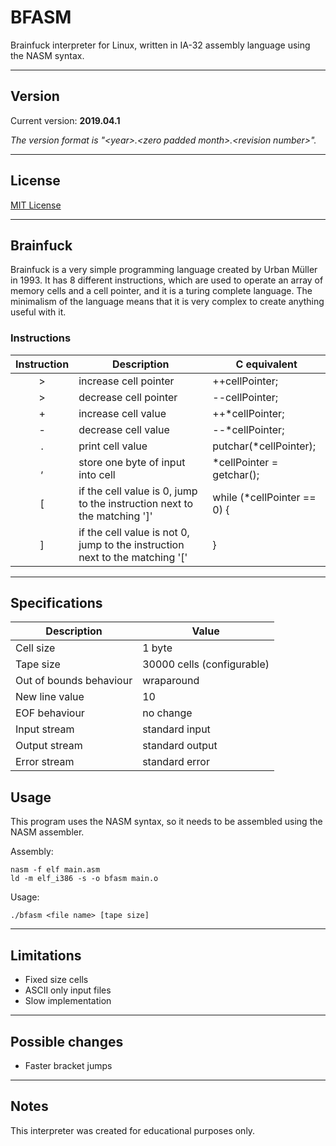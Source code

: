 # BFASM
Brainfuck interpreter for Linux, written in IA-32 assembly language using the NASM syntax.

---

## Version
Current version: **2019.04.1**

*The version format is &quot;&lt;year&gt;.&lt;zero padded month&gt;.&lt;revision number&gt;&quot;.*

---

## License

[MIT License](https://github.com/Krazune/BFASM/blob/master/LICENSE.md)

---

## Brainfuck
Brainfuck is a very simple programming language created by Urban Müller in 1993. It has 8 different instructions, which are used to operate an array of memory cells and a cell pointer, and it is a turing complete language. The minimalism of the language means that it is very complex to create anything useful with it.

### Instructions

Instruction | Description | C equivalent
:---:|---|---
\> | increase cell pointer | ++cellPointer;
\> | decrease cell pointer | --cellPointer;
\+ | increase cell value | ++\*cellPointer;
\- | decrease cell value | --\*cellPointer;
. | print cell value | putchar(\*cellPointer);
, | store one byte of input into cell | \*cellPointer = getchar();
\[ | if the cell value is 0, jump to the instruction next to the matching '\]' | while (\*cellPointer == 0) {
\] | if the cell value is not 0, jump to the instruction next to the matching '\[' | }

---

## Specifications

Description | Value
---|---
Cell size | 1 byte
Tape size | 30000 cells (configurable)
Out of bounds behaviour | wraparound
New line value | 10
EOF behaviour | no change
Input stream | standard input
Output stream | standard output
Error stream | standard error

## Usage

This program uses the NASM syntax, so it needs to be assembled using the NASM assembler.

Assembly:
```
nasm -f elf main.asm
ld -m elf_i386 -s -o bfasm main.o
```

Usage:

```
./bfasm <file name> [tape size]
```

---

## Limitations

+ Fixed size cells
+ ASCII only input files
+ Slow implementation

---

## Possible changes

+ Faster bracket jumps

---

## Notes

This interpreter was created for educational purposes only.